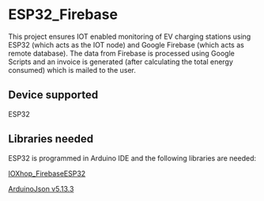 # ESP32_Firebase
This project ensures IOT enabled monitoring of EV charging stations using ESP32 (which acts as the IOT node) and Google Firebase (which acts as remote database). The data from Firebase is processed using Google Scripts and an invoice is generated (after calculating the total energy consumed) which is mailed to the user.

## Device supported
ESP32

## Libraries needed
ESP32 is programmed in Arduino IDE and the following libraries are needed:

[IOXhop_FirebaseESP32](https://github.com/ioxhop/IOXhop_FirebaseESP32)

[ArduinoJson v5.13.3](https://github.com/bblanchon/ArduinoJson/releases/tag/v5.13.3)
